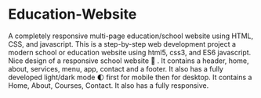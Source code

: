 # Education-Website
A completely responsive multi-page education/school website using HTML, CSS, and javascript. This is a step-by-step web development project a modern school or education website using html5, css3, and ES6 javascript. Nice design of a responsive school website 🥗 . It contains a header, home, about, services, menu, app, contact and a footer. It also has a fully developed light/dark mode 🌓 first for mobile then for desktop.
It contains a Home, About, Courses, Contact. It also has a fully responsive.

